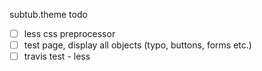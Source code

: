 subtub.theme todo

- [ ] less css preprocessor
- [ ] test page, display all objects (typo, buttons, forms etc.)
- [ ] travis test
      - less 
